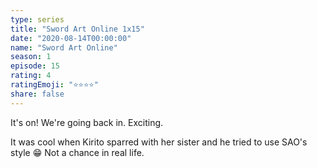 ```yaml
---
type: series
title: "Sword Art Online 1x15"
date: "2020-08-14T00:00:00"
name: "Sword Art Online"
season: 1
episode: 15
rating: 4
ratingEmoji: "⭐️⭐️⭐️⭐️"
share: false
---
```


It's on! We're going back in. Exciting.

It was cool when Kirito sparred with her sister and he tried to use SAO's style 😁 Not a chance in real life.
